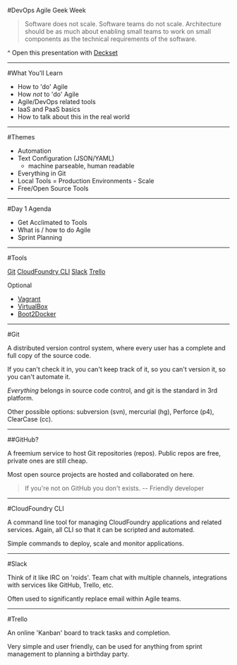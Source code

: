#DevOps Agile Geek Week

>Software does not scale. Software teams do not scale. Architecture should be as much about enabling small teams to work on small components as the technical requirements of the software.

^ Open this presentation with [Deckset](http://www.decksetapp.com/)

---

#What You'll Learn

* How to 'do' Agile
* How *not* to 'do' Agile
* Agile/DevOps related tools
* IaaS and PaaS basics
* How to talk about this in the real world

---

#Themes

- Automation
- Text Configuration (JSON/YAML)
  - machine parseable, human readable
- Everything in Git
- Local Tools = Production Environments - Scale
- Free/Open Source Tools

---

#Day 1 Agenda

* Get Acclimated to Tools
* What is / how to do Agile
* Sprint Planning

---

#Tools

[Git](https://help.github.com/articles/set-up-git/)
[CloudFoundry CLI](http://docs.cloudfoundry.org/devguide/installcf/)
[Slack](http://slack.com)
[Trello](http://trello.com)

Optional
  - [Vagrant](http://vagrantup.com)
  - [VirtualBox](http://virtualbox.org)
  - [Boot2Docker](http://boot2docker.io/)

---

#Git

A distributed version control system, where every user has a complete and full copy of the source code.  

If you can't check it in, you can't keep track of it, so you can't version it, so you can't automate it.

*Everything* belongs in source code control, and git is the standard in 3rd platform.

Other possible options: subversion (svn), mercurial (hg), Perforce (p4), ClearCase (cc).

---

##GitHub?

A freemium service to host Git repositories (repos). Public repos are free, private ones are still cheap.

Most open source projects are hosted and collaborated on here.

> If you're not on GitHub you don't exists.
-- Friendly developer

---

#CloudFoundry CLI

A command line tool for managing CloudFoundry applications and related services.  Again, all CLI so that it can be scripted and automated.

Simple commands to deploy, scale and monitor applications.

---

#Slack

Think of it like IRC on 'roids'. Team chat with multiple channels, integrations with services like GitHub, Trello, etc.

Often used to significantly replace email within Agile teams.

---

#Trello

An online 'Kanban' board to track tasks and completion.

Very simple and user friendly, can be used for anything from sprint management to planning a birthday party.
